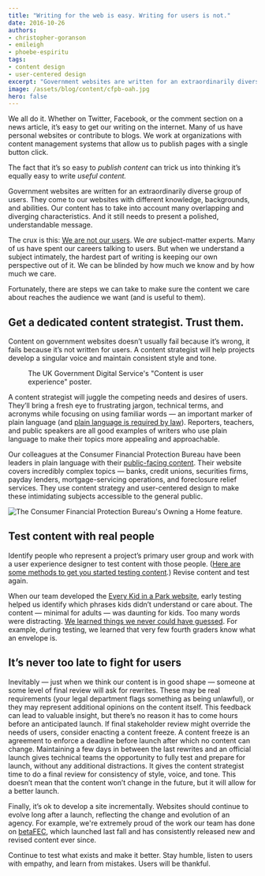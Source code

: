 ```yaml
---
title: "Writing for the web is easy. Writing for users is not."
date: 2016-10-26
authors:
- christopher-goranson
- emileigh
- phoebe-espiritu
tags:
- content design
- user-centered design
excerpt: "Government websites are written for an extraordinarily diverse group of users. They come to our websites with different knowledge, backgrounds, and abilities. Fortunately, there are steps we can take to make sure the content we care about reaches the audience we want (and is useful to them)."
image: /assets/blog/content/cfpb-oah.jpg
hero: false
---
```

We all do it. Whether on Twitter, Facebook, or the comment section on a
news article, it’s easy to get our writing on the internet. Many of us
have personal websites or contribute to blogs. We work at organizations
with content management systems that allow us to publish pages with a
single button click.

The fact that it’s so easy to *publish content* can trick us into
thinking it’s equally easy to write *useful content.*

Government websites are written for an extraordinarily diverse group of
users. They come to our websites with different knowledge, backgrounds,
and abilities. Our content has to take into account many overlapping and
diverging characteristics. And it still needs to present a polished,
understandable message.

The crux is this: [We are not our
users](http://52weeksofux.com/post/385981879/you-are-not-your-user). We
*are* subject-matter experts. Many of us have spent our careers talking
to users. But when we understand a subject intimately, the hardest part
of writing is keeping our own perspective out of it. We can be blinded
by how much we know and by how much we care.

Fortunately, there are steps we can take to make sure the content we
care about reaches the audience we want (and is useful to them).

## Get a dedicated content strategist. Trust them.

Content on government websites doesn’t usually fail because it’s wrong,
it fails because it’s not written for users. A content strategist will
help projects develop a singular voice and maintain consistent style and
tone.

<figure>
  <img src="{{site.baseurl}}/assets/blog/content/gds-content-ux.jpg" alt="">
  <figcaption>The UK Government Digital Service's "Content is user experience" poster.</figcaption>
</figure>

A content strategist will juggle the competing needs and desires of
users. They’ll bring a fresh eye to frustrating jargon, technical terms,
and acronyms while focusing on using familiar words — an important
marker of plain language (and [plain language is required by
law](http://www.plainlanguage.gov/plLaw/)). Reporters, teachers, and
public speakers are all good examples of writers who use plain language
to make their topics more appealing and approachable.

Our colleagues at the Consumer Financial Protection Bureau have
been leaders in plain language with their [public-facing
content](http://www.consumerfinance.gov/).
Their website covers incredibly complex topics — banks, credit unions,
securities firms, payday lenders, mortgage-servicing operations, and
foreclosure relief services. They use content strategy and user-centered
design to make these intimidating subjects accessible to the general
public.

![The Consumer Financial Protection Bureau's Owning a Home feature.]({{site.baseurl}}{{page.image}})

## Test content with real people

Identify people who represent a project’s primary user group and work
with a user experience designer to test content with those people.
([Here are some methods to get you started testing
content](https://18f.gsa.gov/2016/04/19/looking-at-the-different-ways-to-test-content/).)
Revise content and test again.

When our team developed the [Every Kid in a Park
website](https://everykidinapark.gov), early testing helped us identify
which phrases kids didn’t understand or care about. The content —
minimal for adults — was daunting for kids. Too many words were
distracting. [We learned things we never could have
guessed](https://18f.gsa.gov/2015/09/03/every-kid-in-a-park/). For
example, during testing, we learned that very few fourth graders know
what an envelope is.

## It’s never too late to fight for users

Inevitably — just when we think our content is in good shape — someone
at some level of final review will ask for rewrites. These may be real
requirements (your legal department flags something as being unlawful),
or they may represent additional opinions on the content itself. This
feedback can lead to valuable insight, but there’s no reason it has to
come hours before an anticipated launch. If final stakeholder review
might override the needs of users, consider enacting a content freeze. A
content freeze is an agreement to enforce a deadline before launch after
which no content can change. Maintaining a few days in between the last
rewrites and an official launch gives technical teams the opportunity to
fully test and prepare for launch, without any additional distractions.
It gives the content strategist time to do a final review for
consistency of style, voice, and tone. This doesn’t mean that the
content won’t change in the future, but it will allow for a better
launch.

Finally, it’s ok to develop a site incrementally. Websites should
continue to evolve long after a launch, reflecting the change and
evolution of an agency. For example, we're extremely proud of the work
our team has done on [betaFEC](https://beta.fec.gov), which launched
last fall and has consistently released new and revised content ever
since.

Continue to test what exists and make it better. Stay humble, listen to
users with empathy, and learn from mistakes. Users will be thankful.
